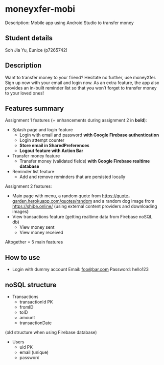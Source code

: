 # moneyxfer-mobi
Description: Mobile app using Android Studio to transfer money

## Student details
Soh Jia Yu, Eunice (p7265742)

## Description
Want to transfer money to your friend? Hesitate no further, use moneyXfer. Sign up now with your email and login now. As an extra feature, the app also provides an in-built reminder list so that you won’t forget to transfer money to your loved ones!

## Features summary

Assignment 1 features (+ enhancements during assignment 2 in **bold**):
- Splash page and login feature
  - Login with email and password **with Google Firebase authentication**
  - Login attempt counter
  - **Store email in SharedPreferences**
  - **Logout feature with Action Bar**
- Transfer money feature
  - Transfer money (validated fields) **with Google Firebase realtime database**
- Reminder list feature
  - Add and remove reminders that are persisted locally

Assignment 2 features:
- Main page with menu, a random quote from https://quote-garden.herokuapp.com/quotes/random and a random dog image from https://shibe.online/ (using external content providers and downloading images)
- View transactions feature (getting realtime data from Firebase noSQL db)
  - View money sent
  - View money received

Altogether = 5 main features

## How to use

- Login with dummy account
    Email: foo@bar.com
    Password: hello123

## noSQL structure
- Transactions
  - transactionId PK
  - fromID
  - toID
  - amount
  - transactionDate

(old structure when using Firebase database)
- Users
  - uid PK
  - email (unique)
  - password